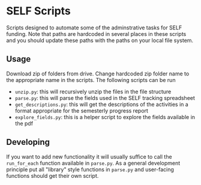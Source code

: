 # SELF Scripts
Scripts designed to automate some of the adminstrative tasks for SELF funding. Note that paths are hardcoded in several places in these scripts and you should update these paths with the paths on your local file system.
## Usage
Download zip of folders from drive. Change hardcoded zip folder name to the appropriate name in the scripts. The following scripts can be run
- `unzip.py`: this will recursively unzip the files in the file structure
- `parse.py`: this will parse the fields used in the SELF tracking spreadsheet
- `get_descriptions.py`: this will get the descriptions of the activities in a format appropriate for the semesterly progress report
- `explore_fields.py`: this is a helper script to explore the fields available in the pdf
## Developing
If you want to add new functionality it will usually suffice to call the `run_for_each` function available in `parse.py`. As a general development principle put all "library" style functions in `parse.py` and user-facing functions should get their own script.
